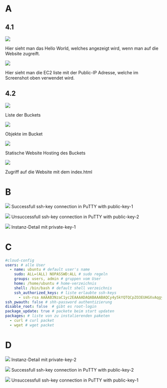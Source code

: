 # A

## 4.1

![](./screenshots/2023-05-16-11-10-09.png)

Hier sieht man das Hello World, welches angezeigt wird, wenn man auf die Website zugreift.

![](./screenshots/2023-05-16-11-10-59.png)

Hier sieht man die EC2 liste mit der Public-IP Adresse, welche im Screenshot oben verwendet wird.

## 4.2

![](./screenshots/2023-05-16-11-36-01.png)

Liste der Buckets

![](./screenshots/2023-05-16-11-36-26.png)

Objekte im Bucket

![](./screenshots/2023-05-16-11-36-35.png)

Statische Website Hosting des Buckets

![](./screenshots/2023-05-16-11-35-17.png)

Zugriff auf die Website mit dem index.html

# B

![](./screenshots/2023-05-23-08-43-32.png)
Successfull ssh-key connection in PuTTY with public-key-1

![](./screenshots/2023-05-23-08-45-00.png)
Unsuccessfull ssh-key connection in PuTTY with public-key-2

![](./screenshots/2023-05-23-08-45-56.png)
Instanz-Detail mit private-key-1

# C

```yaml
#cloud-config
users: # alle User
  - name: ubuntu # default user's name
    sudo: ALL=(ALL) NOPASSWD:ALL # sudo regeln
    groups: users, admin # gruppen vom User
    home: /home/ubuntu # home-verzeichnis
    shell: /bin/bash # default shell verzeichnis
    ssh_authorized_keys: # liste erlaubte ssh-keys
      - ssh-rsa AAAAB3NzaC1yc2EAAAADAQABAAABAQCy4y5kYQTQCpZO3EUHGXvAqgyp3+Pau9s8u088xPUhPLjLccZUW8I52ss2NKaP67GjGoKu+XcYHGDrpKU2C4aBPNgf2+Cz8I8VhfPIcCNZWvUidmq0Z83/hrJT84dnPtQn0ZCpXLea5Qqgko9UdL5iULQ9kPdVBnTuf9BRYXcc2Kgh4CN0G5icQ+UY+AxuRN19rp5ZzwWCjO9JOJ4ReS0/FH0Bbevf5gSWf5WM8Oh0IJPAeLtttB2NlpfXEe6pPH3nh4LxNEamq6CL+sqWHEcMWUgJjmEV+egunxd9MvrYSaHbHr2N8+JS8wkxRe5SyN7weykaIfhpq6Qxjm941TUT aws-key # shh-key
ssh_pwauth: false # shh-password authentizierung
disable_root: false  # gibt es root-login
package_update: true # packete beim start updaten
packages: # liste von zu instalierenden paketen
  - curl # curl packet
  - wget # wget packet
```

# D

![](2023-05-23-09-05-42.png)
Instanz-Detail mit private-key-2

![](2023-05-23-09-03-48.png)
Successfull ssh-key connection in PuTTY with public-key-2

![](2023-05-23-09-05-04.png)
Unsuccessfull ssh-key connection in PuTTY with public-key-1
